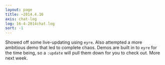 ```yaml
---
layout: page
title: ~2014.4.16
axis: chat-log
log: 16-4-2014chat.log
sort: -1
---
```


Showed off some live-updating using `eyre`. Also attempted a more ambitious demo that led to complete chaos. Demos are built in to `eyre` for the time being, so a `:update` will pull them down for you to check out. More next week.